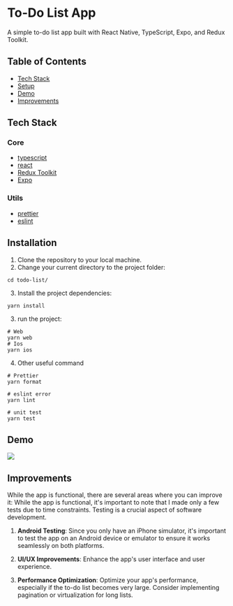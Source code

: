 # To-Do List App

A simple to-do list app built with React Native, TypeScript, Expo, and Redux Toolkit.

## Table of Contents
- [Tech Stack](#TechStack)
- [Setup](#Setup)
- [Demo](#Demo)
- [Improvements](#Improvements)


## Tech Stack

### Core

* [typescript](https://www.typescriptlang.org/)
* [react](https://reactjs.org/)
* [Redux Toolkit](https://redux-toolkit.js.org/)
* [Expo](https://expo.dev)

### Utils

* [prettier](https://prettier.io)
* [eslint](https://eslint.org)

## Installation

1. Clone the repository to your local machine.
2. Change your current directory to the project folder:
```
cd todo-list/
```
3. Install the project dependencies:
```
yarn install
```
3. run the project:
```
# Web 
yarn web
# Ios 
yarn ios
```

4. Other useful command 
```
# Prettier 
yarn format

# eslint error
yarn lint

# unit test
yarn test
```

## Demo
![](https://github.com/vijayakm/todo-list/assets/8655420/7a4c732f-c19a-4eda-ae89-7431f0507d6d)

## Improvements

While the app is functional, there are several areas where you can improve it:
While the app is functional, it's important to note that I made only a few tests due to time constraints. Testing is a crucial aspect of software development.

1. **Android Testing**: Since you only have an iPhone simulator, it's important to test the app on an Android device or emulator to ensure it works seamlessly on both platforms.

2. **UI/UX Improvements**: Enhance the app's user interface and user experience. 

3. **Performance Optimization**: Optimize your app's performance, especially if the to-do list becomes very large. Consider implementing pagination or virtualization for long lists.
